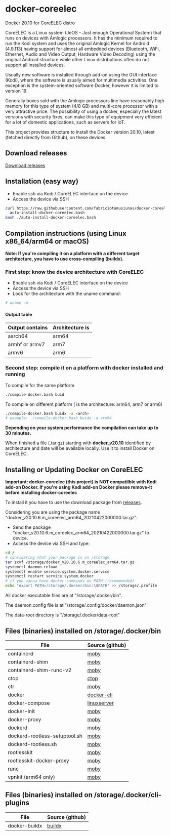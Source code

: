 # docker-coreelec
Docker 20.10 for CoreELEC distro

CoreELEC is a Linux system (JeOS - Just enough Operational System) that runs on devices with Amlogic processors. It has the minimum required to run the Kodi system and uses the original Amlogic Kernel for Android (4.9.113) having support for almost all embedded devices (Bluetooth, WiFi, Ethernet, Audio and Video Output, Hardware Video Decoding) using the original Android structure while other Linux distributions often do not support all installed devices.

Usually new software is installed through add-on using the GUI interface (Kodi), where the software is usually aimed for multimedia activities. One exception is the system-oriented software Docker, however it is limited to version 19.

Generally boxes sold with the Amlogic processors line have reasonably high memory for this type of system (4/8 GB) and multi-core processor with a very attractive price. The possibility of using a docker, especially the latest versions with security fixes, can make this type of equipment very efficient for a lot of domestic applications, such as servers for IoT.

This project provides structure to install the Docker version 20.10, latest (fetched directly from Github), on these devices.

## Download releases

[Download releases](https://github.com/fabriciotamusiunas/docker-coreelec/releases)

## Installation (easy way)

- Enable ssh via Kodi / CoreELEC interface on the device
- Access the device via SSH

```bash
curl https://raw.githubusercontent.com/fabriciotamusiunas/docker-coreelec/main/auto-install-docker-coreelec.bash > \
  auto-install-docker-coreelec.bash
bash ./auto-install-docker-coreelec.bash
```

## Compilation instructions (using Linux x86_64/arm64 or macOS)
**Note: If you're compiling it on a platform with a different target architecture, you have to use cross-compiling (buildx).**

### First step: know the device architecture with CoreELEC
- Enable ssh via Kodi / CoreELEC interface on the device
- Access the device via SSH
- Look for the architecture with the uname command:

```bash
# uname -m
```

#### Output table

Output contains |Architecture is
------|------------
aarch64|arm64
armhf or armv7   |arm7
armv6   |arm6

### Second step: compile it on a platform with docker installed and running

To compile for the same platform

```bash
./compile-docker.bash buid
```

To compile on different platform (<arch> is the architecture: arm64, arm7 or arm6)

```bash
./compile-docker.bash buidx -a <arch>
# example: ./compile-docker.bash buidx -a arm64
```

**Depending on your system performance the compilation can take up to 30 minutes.**

When finished a file (.tar.gz) starting with **docker_v20.10** identified by architecture and date will be available locally. Use it to install Docker on CoreELEC.

## Installing or Updating Docker on CoreELEC 

**Important: docker-coreelec (this project) is NOT compatilble with Kodi add-on Docker. If you're using Kodi add-on Docker please remove-it before installing docker-coreelec**

To install it you have to use the download package from [releases](https://github.com/fabriciotamusiunas/docker-coreelec/releases).

Considering you are using the package name "docker\_v20.10.6.m_coreelec\_arm64\_20210422000000.tar.gz":

- Send the package "docker\_v20.10.6.m_coreelec\_arm64\_20210422000000.tar.gz" to device.
- Access the device via SSH and type:

```bash
cd /
# considering that your package is on /storage
tar zxvf /storage/docker_v20.10.6.m_coreelec_arm64.tar.gz
systemctl daemon-reload
systemctl enable service.system.docker.service  
systemctl restart service.system.docker
# if you wanna have docker commands on PATH (recommended)
echo "export PATH=/storage/.docker/bin:\$PATH" >> /storage/.profile
```

All docker executable files are at "/storage/.docker/bin". 

The daemon.config file is at "/storage/.config/docker/daemon.json"

The data-root directory is "/storage/.docker/data-root"

## Files (binaries) installed on /storage/.docker/bin

File | Source (github)
-----|-------
containerd | [moby](https://github.com/moby/moby)
containerd-shim | [moby](https://github.com/moby/moby)
containerd-shim-runc-v2 | [moby](https://github.com/moby/moby)
ctop | [ctop](https://github.com/bcicen/ctop)
ctr | [moby](https://github.com/moby/moby)
docker | [docker-cli](https://github.com/docker/cli)
docker-compose | [linuxserver](https://github.com/linuxserver/docker-docker-compose)
docker-init | [moby](https://github.com/moby/moby)
docker-proxy | [moby](https://github.com/moby/moby)
dockerd | [moby](https://github.com/moby/moby)
dockerd-rootless-setuptool.sh | [moby](https://github.com/moby/moby)
dockerd-rootless.sh | [moby](https://github.com/moby/moby)
rootlesskit | [moby](https://github.com/moby/moby)
rootlesskit-docker-proxy | [moby](https://github.com/moby/moby)
runc | [moby](https://github.com/moby/moby)
vpnkit (arm64 only) | [moby](https://github.com/moby/moby)

## Files (binaries) installed on /storage/.docker/cli-plugins

File | Source (github)
-----|-------
docker-buildx | [buildx](https://github.com/docker/buildx)

